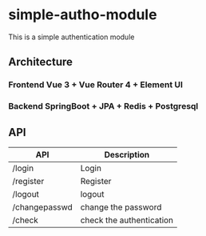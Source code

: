 # simple-autho-module
This is a simple authentication module

## Architecture
### Frontend Vue 3 + Vue Router 4 + Element UI
### Backend SpringBoot + JPA + Redis + Postgresql

## API
| API | Description|
| --- | --- |
| /login | Login |
| /register | Register |
| /logout | logout |
| /changepasswd | change the password |
| /check | check the authentication |


